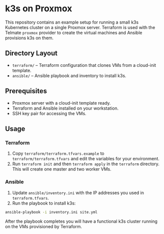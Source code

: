 # k3s on Proxmox

This repository contains an example setup for running a small k3s Kubernetes cluster on a single Proxmox server.
Terraform is used with the Telmate `proxmox` provider to create the virtual machines and Ansible provisions k3s on them.

## Directory Layout

- `terraform/` – Terraform configuration that clones VMs from a cloud-init template.
- `ansible/` – Ansible playbook and inventory to install k3s.

## Prerequisites

- Proxmox server with a cloud-init template ready.
- Terraform and Ansible installed on your workstation.
- SSH key pair for accessing the VMs.

## Usage

### Terraform
1. Copy `terraform/terraform.tfvars.example` to `terraform/terraform.tfvars` and edit the variables for your environment.
2. Run `terraform init` and then `terraform apply` in the `terraform` directory. This will create one master and two worker VMs.

### Ansible
1. Update `ansible/inventory.ini` with the IP addresses you used in `terraform.tfvars`.
2. Run the playbook to install k3s:

```bash
ansible-playbook -i inventory.ini site.yml
```

After the playbook completes you will have a functional k3s cluster running on the VMs provisioned by Terraform.
